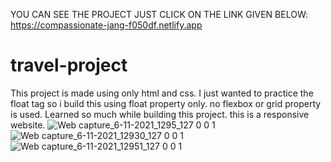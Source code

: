 YOU CAN SEE THE PROJECT JUST CLICK ON THE LINK GIVEN BELOW:
https://compassionate-jang-f050df.netlify.app



# travel-project
This project is made using only html and css.
I just wanted to practice the float tag so i build this using float property only. no flexbox or grid property is used.
Learned so much while building this project. this is a responsive website.
![Web capture_6-11-2021_1295_127 0 0 1](https://user-images.githubusercontent.com/91651054/140600515-972e6161-e0f6-4e20-93d7-dd85489c071f.jpeg)
![Web capture_6-11-2021_12930_127 0 0 1](https://user-images.githubusercontent.com/91651054/140600496-edc8ed50-2f94-456f-9608-844c2f19e0a0.jpeg)
![Web capture_6-11-2021_12951_127 0 0 1](https://user-images.githubusercontent.com/91651054/140600494-501a4a76-b4ff-4a68-b40b-d74777540885.jpeg)
